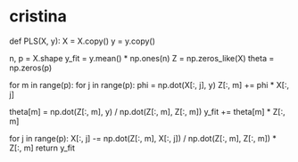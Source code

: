 # cristina
def PLS(X, y):
  X = X.copy()
  y = y.copy()
  
  n, p = X.shape
  y_fit = y.mean() * np.ones(n)
  Z = np.zeros_like(X)
  theta = np.zeros(p)
  
  for m in range(p):
    for j in range(p):
    phi = np.dot(X[:, j], y)
  Z[:, m] += phi * X[:, j]
  
  theta[m] = np.dot(Z[:, m], y) / np.dot(Z[:, m], Z[:, m])
  y_fit += theta[m] * Z[:, m]
  
  for j in range(p):
    X[:, j] -= np.dot(Z[:, m], X[:, j]) / np.dot(Z[:, m], Z[:, m]) * Z[:, m]
  return y_fit
